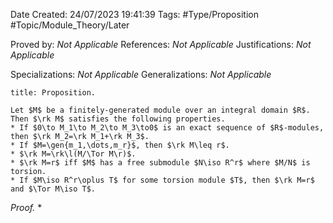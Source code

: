 <div class="topSpace"></div>

Date Created: 24/07/2023 19:41:39
Tags: #Type/Proposition #Topic/Module_Theory/Later

Proved by: <i>Not Applicable</i>
References: <i>Not Applicable</i>
Justifications: <i>Not Applicable</i>

Specializations: <i>Not Applicable</i>
Generalizations: <i>Not Applicable</i>

``` ad-Proposition
title: Proposition.

Let $M$ be a finitely-generated module over an integral domain $R$. Then $\rk M$ satisfies the following properties.
* If $0\to M_1\to M_2\to M_3\to0$ is an exact sequence of $R$-modules, then $\rk M_2=\rk M_1+\rk M_3$.
* If $M=\gen{m_1,\dots,m_r}$, then $\rk M\leq r$.
* $\rk M=\rk\l(M/\Tor M\r)$.
* $\rk M=r$ iff $M$ has a free submodule $N\iso R^r$ where $M/N$ is torsion.
* If $M\iso R^r\oplus T$ for some torsion module $T$, then $\rk M=r$ and $\Tor M\iso T$.

```

<i>Proof.</i>
* 
